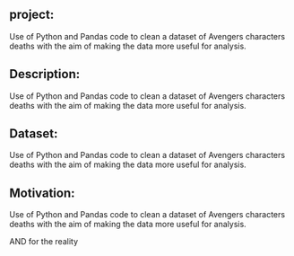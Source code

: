 project:
--


Use of Python and Pandas code to clean a dataset of Avengers characters deaths with the aim of making the data more useful for analysis.

Description:
--

Use of Python and Pandas code to clean a dataset of Avengers characters deaths with the aim of making the data more useful for analysis.

Dataset:
--
Use of Python and Pandas code to clean a dataset of Avengers characters deaths with the aim of making the data more useful for analysis.

Motivation:
--

Use of Python and Pandas code to clean a dataset of Avengers characters deaths with the aim of making the data more useful for analysis.

AND for the reality
